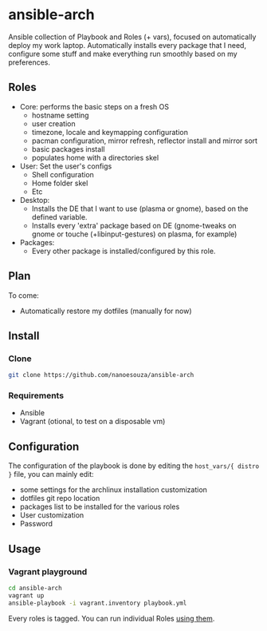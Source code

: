 # ansible-arch

Ansible collection of Playbook and Roles (+ vars), focused on automatically deploy my work laptop.
Automatically installs every package that I need, configure some stuff and make everything run smoothly based on my preferences.

## Roles

* Core: performs the basic steps on a fresh OS
    * hostname setting
    * user creation
    * timezone, locale and keymapping configuration
    * pacman configuration, mirror refresh, reflector install and mirror sort
    * basic packages install
    * populates home with a directories skel
* User: Set the user's configs
    * Shell configuration
    * Home folder skel
    * Etc
* Desktop:
    * Installs the DE that I want to use (plasma or gnome), based on the defined variable.
    * Installs every 'extra' package based on DE (gnome-tweaks on gnome or touche (+libinput-gestures) on plasma, for example)
* Packages:
    * Every other package is installed/configured by this role.

## Plan
To come:
* Automatically restore my dotfiles (manually for now)

## Install
### Clone
```bash
git clone https://github.com/nanoesouza/ansible-arch
```

### Requirements

* Ansible
* Vagrant (otional, to test on a disposable vm)

## Configuration
The configuration of the playbook is done by editing the `host_vars/{ distro }` file, you can mainly edit:

* some settings for the archlinux installation customization
* dotfiles git repo location
* packages list to be installed for the various roles
* User customization
* Password

## Usage
### Vagrant playground
```bash
cd ansible-arch
vagrant up
ansible-playbook -i vagrant.inventory playbook.yml
```

Every roles is tagged. You can run individual Roles [using them](https://docs.ansible.com/ansible/latest/user_guide/playbooks_tags.html).
